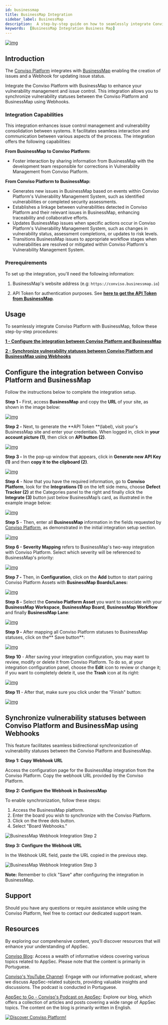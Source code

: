 ```yaml
---
id: businessmap
title: BusinessMap Integration
sidebar_label: BusinessMap
description:  A step-by-step guide on how to seamlessly integrate Conviso Platform with BusinessMap for efficient vulnerability management and issue control.
keywords:  [BusinessMap Integration Business Map]
---
```


<div style={{textAlign: 'center'}}>

[![img](../../static/img/businessmap.png  'BusinessMap Logo')](https://cta-service-cms2.hubspot.com/web-interactives/public/v1/track/redirect?encryptedPayload=AVxigLKtcWzoFbzpyImNNQsXC9S54LjJuklwM39zNd7hvSoR%2FVTX%2FXjNdqdcIIDaZwGiNwYii5hXwRR06puch8xINMyL3EXxTMuSG8Le9if9juV3u%2F%2BX%2FCKsCZN1tLpW39gGnNpiLedq%2BrrfmYxgh8G%2BTcRBEWaKasQ%3D&webInteractiveContentId=125788977029&portalId=5613826)

</div>


## Introduction
The [Conviso Platform](https://cta-service-cms2.hubspot.com/web-interactives/public/v1/track/redirect?encryptedPayload=AVxigLKtcWzoFbzpyImNNQsXC9S54LjJuklwM39zNd7hvSoR%2FVTX%2FXjNdqdcIIDaZwGiNwYii5hXwRR06puch8xINMyL3EXxTMuSG8Le9if9juV3u%2F%2BX%2FCKsCZN1tLpW39gGnNpiLedq%2BrrfmYxgh8G%2BTcRBEWaKasQ%3D&webInteractiveContentId=125788977029&portalId=5613826) integrates with [BusinessMap](https://businessmap.io/) enabling the creation of issues and a Webhook for updating issue status.

Integrate the Conviso Platform with BusinessMap to enhance your vulnerability management and issue control. This integration allows you to synchronize vulnerability statuses between the Conviso Platform and BusinessMap using Webhooks.

### Integration Capabilities
This integration enhances issue control management and vulnerability consolidation between systems. It facilitates seamless interaction and communication between various aspects of the process. The integration offers the following capabilities:

**From BusinessMap to Conviso Platform:**
* Foster interaction by sharing information from BusinessMap with the development team responsible for corrections in Vulnerability Management from Conviso Platform.

**From Conviso Platform to BusinessMap:**
* Generates new issues in BusinessMap based on events within Conviso Platform's Vulnerability Management System, such as identified vulnerabilities or completed security assessments.
* Establishes a linkage between vulnerabilities detected in Conviso Platform and their relevant issues in BusinessMap, enhancing traceability and collaborative efforts.
* Updates BusinessMap issues when specific actions occur in Conviso Platform's Vulnerability Management System, such as changes in vulnerability status, assessment completions, or updates to risk levels.
* Transitions BusinessMap issues to appropriate workflow stages when vulnerabilities are resolved or mitigated within Conviso Platform's Vulnerability Management System.

### Prerequirements
To set up the integration, you'll need the following information:

1. BusinessMap's website address (e.g: `https://conviso.businessmap.io`)

2. API Token for authentication purposes. See **[here to get the API Token from BusinessMap](https://businessmap.io/api)**.

## Usage
To seamlessly integrate Conviso Platform with BusinessMap, follow these step-by-step procedures:

**[1 - Configure the integration between Conviso Platform and BusinessMap](#configure-the-integration-between-conviso-platform-and-businessmap)**

**[2 - Synchronize vulnerability statuses between Conviso Platform and BusinessMap using Webhooks](#synchronize-vulnerability-statuses-between-conviso-platform-and-businessmap-using-webhooks)**

## Configure the integration between Conviso Platform and BusinessMap
Follow the instructions below to complete the integration setup.

**Step 1 -** First, access **BusinessMap** and copy the **URL** of your site, as shown in the image below:

[![img](../../static/img/businessmap-img1.png  'A clipping of a BusinessMap platform screen')](https://cta-service-cms2.hubspot.com/web-interactives/public/v1/track/redirect?encryptedPayload=AVxigLKtcWzoFbzpyImNNQsXC9S54LjJuklwM39zNd7hvSoR%2FVTX%2FXjNdqdcIIDaZwGiNwYii5hXwRR06puch8xINMyL3EXxTMuSG8Le9if9juV3u%2F%2BX%2FCKsCZN1tLpW39gGnNpiLedq%2BrrfmYxgh8G%2BTcRBEWaKasQ%3D&webInteractiveContentId=125788977029&portalId=5613826)

**Step 2 -** Next, to generate the **API Token **(label), visit your's BusinessMap site and enter your credentials. When logged in, click in **your account picture (1)**, then click on **API button (2)**.

[![img](../../static/img/businessmap-img2.png  'A clipping of a BusinessMap platform screen.')](https://cta-service-cms2.hubspot.com/web-interactives/public/v1/track/redirect?encryptedPayload=AVxigLKtcWzoFbzpyImNNQsXC9S54LjJuklwM39zNd7hvSoR%2FVTX%2FXjNdqdcIIDaZwGiNwYii5hXwRR06puch8xINMyL3EXxTMuSG8Le9if9juV3u%2F%2BX%2FCKsCZN1tLpW39gGnNpiLedq%2BrrfmYxgh8G%2BTcRBEWaKasQ%3D&webInteractiveContentId=125788977029&portalId=5613826)

**Step 3 -** In the pop-up window that appears, click in **Generate new API Key (1)** and then **copy it to the clipboard (2)**.

[![img](../../static/img/businessmap-img3.png  'A screenshot of a Conviso Platform screen for integration with BusinessMap.')](https://cta-service-cms2.hubspot.com/web-interactives/public/v1/track/redirect?encryptedPayload=AVxigLKtcWzoFbzpyImNNQsXC9S54LjJuklwM39zNd7hvSoR%2FVTX%2FXjNdqdcIIDaZwGiNwYii5hXwRR06puch8xINMyL3EXxTMuSG8Le9if9juV3u%2F%2BX%2FCKsCZN1tLpW39gGnNpiLedq%2BrrfmYxgh8G%2BTcRBEWaKasQ%3D&webInteractiveContentId=125788977029&portalId=5613826)

**Step 4** - Now that you have the required information, go to **Conviso Platform**, look for the **Integrations (1)** on the left side menu, choose **Defect Tracker (2)** at the Categories panel to the right and finally click the **Integrate (3)** button just below BusinessMap’s card, as illustrated in the example image below:

[![img](../../static/img/businessmap-img4.png  'A screenshot of a Conviso Platform screen for integration with BusinessMap.')](https://cta-service-cms2.hubspot.com/web-interactives/public/v1/track/redirect?encryptedPayload=AVxigLKtcWzoFbzpyImNNQsXC9S54LjJuklwM39zNd7hvSoR%2FVTX%2FXjNdqdcIIDaZwGiNwYii5hXwRR06puch8xINMyL3EXxTMuSG8Le9if9juV3u%2F%2BX%2FCKsCZN1tLpW39gGnNpiLedq%2BrrfmYxgh8G%2BTcRBEWaKasQ%3D&webInteractiveContentId=125788977029&portalId=5613826)

**Step 5** - Then, enter all **BusinessMap** information in the fields requested by [Conviso Platform](https://cta-service-cms2.hubspot.com/web-interactives/public/v1/track/redirect?encryptedPayload=AVxigLKtcWzoFbzpyImNNQsXC9S54LjJuklwM39zNd7hvSoR%2FVTX%2FXjNdqdcIIDaZwGiNwYii5hXwRR06puch8xINMyL3EXxTMuSG8Le9if9juV3u%2F%2BX%2FCKsCZN1tLpW39gGnNpiLedq%2BrrfmYxgh8G%2BTcRBEWaKasQ%3D&webInteractiveContentId=125788977029&portalId=5613826), as demonstrated in the initial integration setup section.

[![img](../../static/img/businessmap-img5.png  'A screenshot of a Conviso Platform screen for integration with BusinessMap.')](https://cta-service-cms2.hubspot.com/web-interactives/public/v1/track/redirect?encryptedPayload=AVxigLKtcWzoFbzpyImNNQsXC9S54LjJuklwM39zNd7hvSoR%2FVTX%2FXjNdqdcIIDaZwGiNwYii5hXwRR06puch8xINMyL3EXxTMuSG8Le9if9juV3u%2F%2BX%2FCKsCZN1tLpW39gGnNpiLedq%2BrrfmYxgh8G%2BTcRBEWaKasQ%3D&webInteractiveContentId=125788977029&portalId=5613826)

**Step 6 - Severity Mapping** refers to BusinessMap's two-way integration with Conviso Platform. Select which severity will be referenced to BusinessMap's priority:

[![img](../../static/img/businessmap-img6.png  'A screenshot of a Conviso Platform screen for integration with BusinessMap.')](https://cta-service-cms2.hubspot.com/web-interactives/public/v1/track/redirect?encryptedPayload=AVxigLKtcWzoFbzpyImNNQsXC9S54LjJuklwM39zNd7hvSoR%2FVTX%2FXjNdqdcIIDaZwGiNwYii5hXwRR06puch8xINMyL3EXxTMuSG8Le9if9juV3u%2F%2BX%2FCKsCZN1tLpW39gGnNpiLedq%2BrrfmYxgh8G%2BTcRBEWaKasQ%3D&webInteractiveContentId=125788977029&portalId=5613826)


**Step 7 -** Then, in **Configuration**, click on the **Add** button to start pairing Conviso Platform Assets with **BusinessMap Boards/Lanes:**

[![img](../../static/img/businessmap-img7.png  'A screenshot of a Conviso Platform screen for integration with BusinessMap.')](https://cta-service-cms2.hubspot.com/web-interactives/public/v1/track/redirect?encryptedPayload=AVxigLKtcWzoFbzpyImNNQsXC9S54LjJuklwM39zNd7hvSoR%2FVTX%2FXjNdqdcIIDaZwGiNwYii5hXwRR06puch8xINMyL3EXxTMuSG8Le9if9juV3u%2F%2BX%2FCKsCZN1tLpW39gGnNpiLedq%2BrrfmYxgh8G%2BTcRBEWaKasQ%3D&webInteractiveContentId=125788977029&portalId=5613826)


**Step 8 -** Select the **Conviso Platform Asset** you want to associate with your **BusinessMap Workspace**, **BusinessMap Board**, **BusinessMap Workflow** and finally **BusinessMap Lane**:

[![img](../../static/img/businessmap-img8.png  'A screenshot of a Conviso Platform screen for integration with BusinessMap.')](https://cta-service-cms2.hubspot.com/web-interactives/public/v1/track/redirect?encryptedPayload=AVxigLKtcWzoFbzpyImNNQsXC9S54LjJuklwM39zNd7hvSoR%2FVTX%2FXjNdqdcIIDaZwGiNwYii5hXwRR06puch8xINMyL3EXxTMuSG8Le9if9juV3u%2F%2BX%2FCKsCZN1tLpW39gGnNpiLedq%2BrrfmYxgh8G%2BTcRBEWaKasQ%3D&webInteractiveContentId=125788977029&portalId=5613826)

**Step 9 -** After mapping all Conviso Platform statuses to BusinessMap statuses, click on the** Save button**:

[![img](../../static/img/businessmap-img9.png  'A screenshot of a Conviso Platform screen for integration with BusinessMap.')](https://cta-service-cms2.hubspot.com/web-interactives/public/v1/track/redirect?encryptedPayload=AVxigLKtcWzoFbzpyImNNQsXC9S54LjJuklwM39zNd7hvSoR%2FVTX%2FXjNdqdcIIDaZwGiNwYii5hXwRR06puch8xINMyL3EXxTMuSG8Le9if9juV3u%2F%2BX%2FCKsCZN1tLpW39gGnNpiLedq%2BrrfmYxgh8G%2BTcRBEWaKasQ%3D&webInteractiveContentId=125788977029&portalId=5613826)

**Step 10** - After saving your integration configuration, you may want to review, modify or delete it from Conviso Platform. To do so, at your integration configuration panel, choose the **Edit** icon to review or change it; if you want to completely delete it, use the **Trash** icon at its right:

[![img](../../static/img/businessmap-img10.png  'A screenshot of a Conviso Platform screen for integration with BusinessMap.')](https://cta-service-cms2.hubspot.com/web-interactives/public/v1/track/redirect?encryptedPayload=AVxigLKtcWzoFbzpyImNNQsXC9S54LjJuklwM39zNd7hvSoR%2FVTX%2FXjNdqdcIIDaZwGiNwYii5hXwRR06puch8xINMyL3EXxTMuSG8Le9if9juV3u%2F%2BX%2FCKsCZN1tLpW39gGnNpiLedq%2BrrfmYxgh8G%2BTcRBEWaKasQ%3D&webInteractiveContentId=125788977029&portalId=5613826)

**Step 11** - After that, make sure you click under the "Finish" button:

[![img](../../static/img/businessmap-img11.png  'A clipping of a BusinessMap platform screen in the backlog.')](https://cta-service-cms2.hubspot.com/web-interactives/public/v1/track/redirect?encryptedPayload=AVxigLKtcWzoFbzpyImNNQsXC9S54LjJuklwM39zNd7hvSoR%2FVTX%2FXjNdqdcIIDaZwGiNwYii5hXwRR06puch8xINMyL3EXxTMuSG8Le9if9juV3u%2F%2BX%2FCKsCZN1tLpW39gGnNpiLedq%2BrrfmYxgh8G%2BTcRBEWaKasQ%3D&webInteractiveContentId=125788977029&portalId=5613826)

## Synchronize vulnerability statuses between Conviso Platform and BusinessMap using Webhooks

This feature facilitates seamless bidirectional synchronization of vulnerability statuses between the Conviso Platform and BusinessMap.

**Step 1: Copy Webhook URL**

Access the configuration page for the BusinessMap integration from the Conviso Platform. Copy the webhook URL provided by the Conviso Platform.

**Step 2: Configure the Webhook in BusinessMap**

To enable synchronization, follow these steps:

1. Access the BusinessMap platform.
2. Enter the board you wish to synchronize with the Conviso Platform.
3. Click on the three dots button.
4. Select "Board Webhooks."

![BusinessMap Webhook Integration Step 2](../../static/img/businessmap-img12.png)

**Step 3: Configure the Webhook URL**

In the Webhook URL field, paste the URL copied in the previous step.

![BusinessMap Webhook Integration Step 3](../../static/img/businessmap-img13.png)

**Note:** Remember to click "Save" after configuring the integration in BusinessMap.

## Support

Should you have any questions or require assistance while using the Conviso Platform, feel free to contact our dedicated support team.

## Resources

By exploring our comprehensive content, you’ll discover resources that will enhance your understanding of AppSec.

[Conviso Blog](https://bit.ly/3JtXM8A): Access a wealth of informative videos covering various topics related to AppSec. Please note that the content is primarily in Portuguese.

[Conviso's YouTube Channel](https://bit.ly/3NIbbfM): Engage with our informative podcast, where we discuss AppSec-related subjects, providing valuable insights and discussions. The podcast is conducted in Portuguese.

[AppSec to Go - Conviso's Podcast on AppSec](https://spoti.fi/43UJQwN): Explore our blog, which offers a collection of articles and posts covering a wide range of AppSec topics. The content on the blog is primarily written in English.

[![Discover Conviso Platform!](https://no-cache.hubspot.com/cta/default/5613826/interactive-125788977029.png)](https://cta-service-cms2.hubspot.com/web-interactives/public/v1/track/redirect?encryptedPayload=AVxigLKtcWzoFbzpyImNNQsXC9S54LjJuklwM39zNd7hvSoR%2FVTX%2FXjNdqdcIIDaZwGiNwYii5hXwRR06puch8xINMyL3EXxTMuSG8Le9if9juV3u%2F%2BX%2FCKsCZN1tLpW39gGnNpiLedq%2BrrfmYxgh8G%2BTcRBEWaKasQ%3D&webInteractiveContentId=125788977029&portalId=5613826)
